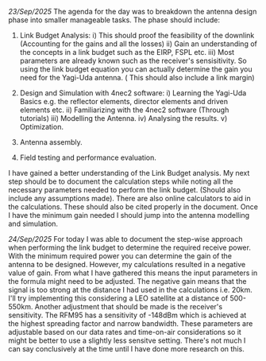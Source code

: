 *23/Sep/2025*
The agenda for the day was to breakdown the antenna design phase into smaller manageable tasks. 
The phase should include:
  1. Link Budget Analysis: i) This should proof the feasibility of the downlink (Accounting for the gains and all the losses)
                          ii) Gain an  understanding of the concepts in a link budget such as the EIRP, FSPL etc.
                         iii) Most parameters are already known such as the receiver's sensisitivity. So using the link budget equation you
                              can actually determine the gain you need for the Yagi-Uda antenna. ( This should also include a link margin)

    
  2. Design and Simulation with 4nec2 software: i) Learning the Yagi-Uda Basics e.g. the reflector elements, director elements and driven
                                                   elements etc.
                                               ii) Familiarizing with the 4nec2 software (Through tutorials)
                                              iii) Modelling the Antenna.
                                               iv) Analysing the results.
                                                v) Optimization.
 3. Antenna assembly.
 4. Field testing and performance evaluation.

I have gained a better understanding of the Link Budget analysis. My next step should be to document the calculation steps while noting all
the necessary parameters needed to perform the link budget. (Should also include any assumptions made). There are also online calculators to 
aid in the calculations. These should also be cited properly in the document. Once I have the minimum gain needed I should jump into the
antenna modelling and simulation.

*24/Sep/2025*
For today I was able to document the step-wise approach when performing the link budget to determine the required receive power. With the minimum required power you can determine the gain of the antenna to be designed. However, my calculations resulted in a negative value of gain. From what I have gathered this means the input parameters in the formula might need to be adjusted. The negative gain means that the signal is too strong at the distance I had used in the calculations i.e. 20km. I'll try implementing this considering a LEO satellite at a distance of 500-550km. Another adjustment that should be made is the receiver's sensitivity. The RFM95 has a sensitivity of -148dBm which is achieved at the highest spreading factor and narrow bandwidth. These parameters are adjustable based on our data rates and time-on-air considerations so it might be better to use a slightly less sensitve setting. There's not much I can say conclusively at the time until I have done more research on this.


